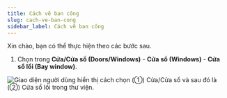 ```yaml
---
title: Cách vẽ ban công
slug: cach-ve-ban-cong
sidebar_label: Cách vẽ ban công
---
```


Xin chào, bạn có thể thực hiện theo các bước sau.

1. Chọn trong **Cửa/Cửa sổ (Doors/Windows)** - **Cửa sổ (Windows)** - **Cửa sổ lồi (Bay window)**.

![Giao diện người dùng hiển thị cách chọn (①) Cửa/Cửa sổ và sau đó là (②) Cửa sổ lồi trong thư viện.](https://storage.googleapis.com/jegavn_kb/images/44b5695b-97b4-40a6-89a8-9e2dd4ef014a.png)